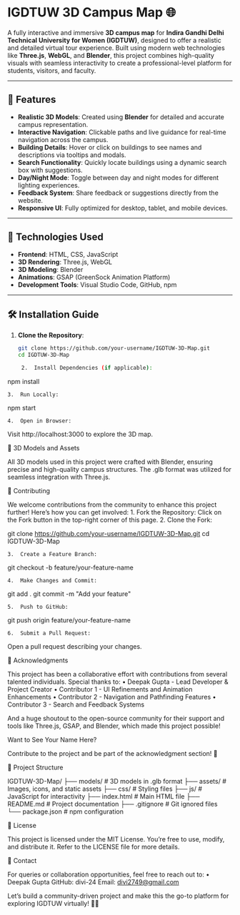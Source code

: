 
# IGDTUW 3D Campus Map 🌐

A fully interactive and immersive **3D campus map** for **Indira Gandhi Delhi Technical University for Women (IGDTUW)**, designed to offer a realistic and detailed virtual tour experience. Built using modern web technologies like **Three.js**, **WebGL**, and **Blender**, this project combines high-quality visuals with seamless interactivity to create a professional-level platform for students, visitors, and faculty.

---

## 🚀 Features

- **Realistic 3D Models**: Created using **Blender** for detailed and accurate campus representation.
- **Interactive Navigation**: Clickable paths and live guidance for real-time navigation across the campus.
- **Building Details**: Hover or click on buildings to see names and descriptions via tooltips and modals.
- **Search Functionality**: Quickly locate buildings using a dynamic search box with suggestions.
- **Day/Night Mode**: Toggle between day and night modes for different lighting experiences.
- **Feedback System**: Share feedback or suggestions directly from the website.
- **Responsive UI**: Fully optimized for desktop, tablet, and mobile devices.

---

## 🔧 Technologies Used

- **Frontend**: HTML, CSS, JavaScript
- **3D Rendering**: Three.js, WebGL
- **3D Modeling**: Blender
- **Animations**: GSAP (GreenSock Animation Platform)
- **Development Tools**: Visual Studio Code, GitHub, npm

---

## 🛠️ Installation Guide

1. **Clone the Repository**:
   ```bash
   git clone https://github.com/your-username/IGDTUW-3D-Map.git
   cd IGDTUW-3D-Map

	2.	Install Dependencies (if applicable):

npm install


	3.	Run Locally:

npm start


	4.	Open in Browser:
Visit http://localhost:3000 to explore the 3D map.

🎨 3D Models and Assets

All 3D models used in this project were crafted with Blender, ensuring precise and high-quality campus structures. The .glb format was utilized for seamless integration with Three.js.

🤝 Contributing

We welcome contributions from the community to enhance this project further! Here’s how you can get involved:
	1.	Fork the Repository:
Click on the Fork button in the top-right corner of this page.
	2.	Clone the Fork:

git clone https://github.com/your-username/IGDTUW-3D-Map.git
cd IGDTUW-3D-Map


	3.	Create a Feature Branch:

git checkout -b feature/your-feature-name


	4.	Make Changes and Commit:

git add .
git commit -m "Add your feature"


	5.	Push to GitHub:

git push origin feature/your-feature-name


	6.	Submit a Pull Request:
Open a pull request describing your changes.

📜 Acknowledgments

This project has been a collaborative effort with contributions from several talented individuals. Special thanks to:
	•	Deepak Gupta - Lead Developer & Project Creator
	•	Contributor 1 - UI Refinements and Animation Enhancements
	•	Contributor 2 - Navigation and Pathfinding Features
	•	Contributor 3 - Search and Feedback Systems

And a huge shoutout to the open-source community for their support and tools like Three.js, GSAP, and Blender, which made this project possible!

Want to See Your Name Here?

Contribute to the project and be part of the acknowledgment section! 🌟

📂 Project Structure

IGDTUW-3D-Map/
├── models/             # 3D models in .glb format
├── assets/             # Images, icons, and static assets
├── css/                # Styling files
├── js/                 # JavaScript for interactivity
├── index.html          # Main HTML file
├── README.md           # Project documentation
├── .gitignore          # Git ignored files
└── package.json        # npm configuration

📄 License

This project is licensed under the MIT License. You’re free to use, modify, and distribute it. Refer to the LICENSE file for more details.

📧 Contact

For queries or collaboration opportunities, feel free to reach out to:
	•	Deepak Gupta
GitHub: divi-24
Email: divi2749@gmail.com

Let’s build a community-driven project and make this the go-to platform for exploring IGDTUW virtually! 🚀✨
